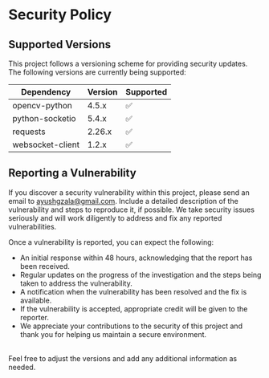 # Security Policy

## Supported Versions

This project follows a versioning scheme for providing security updates. The following versions are currently being supported:

| Dependency	      | Version |  Supported       |
| ----------------- | ------- | ---------------- |
| opencv-python	    | 4.5.x	  |:white_check_mark:|
| python-socketio	  | 5.4.x	  |:white_check_mark:|
| requests	        | 2.26.x  |:white_check_mark:|
| websocket-client	| 1.2.x	  |:white_check_mark:|

## Reporting a Vulnerability

If you discover a security vulnerability within this project, please send an email to ayushgzala@gmail.com. Include a detailed description of the vulnerability and steps to reproduce it, if possible. We take security issues seriously and will work diligently to address and fix any reported vulnerabilities.

Once a vulnerability is reported, you can expect the following:

- An initial response within 48 hours, acknowledging that the report has been received.
- Regular updates on the progress of the investigation and the steps being taken to address the vulnerability.
- A notification when the vulnerability has been resolved and the fix is available.
- If the vulnerability is accepted, appropriate credit will be given to the reporter.
- We appreciate your contributions to the security of this project and thank you for helping us maintain a secure environment.

<br>
Feel free to adjust the versions and add any additional information as needed.
